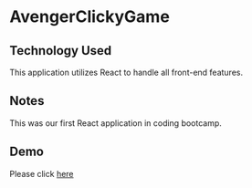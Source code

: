 # AvengerClickyGame

## Technology Used
This application utilizes React to handle all front-end features.

## Notes
This was our first React application in coding bootcamp.

## Demo
Please click [here]()